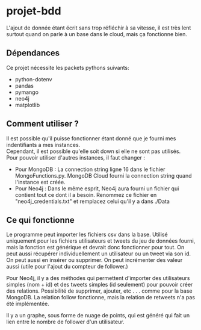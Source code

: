 # projet-bdd

L'ajout de donnée étant écrit sans trop réfléchir à sa vitesse, il est très lent surtout quand on parle à un base dans le cloud, mais ça fonctionne bien.

## Dépendances

Ce projet nécessite les packets pythons suivants:

- python-dotenv
- pandas
- pymango
- neo4j
- matplotlib
  
## Comment utiliser ?

Il est possible qu'il puisse fonctionner étant donné que je fourni mes indentifiants a mes instances.  
Cependant, il est possible qu'elle soit down si elle ne sont pas utilisés.  
Pour pouvoir utiliser d'autres instances, il faut changer :  

- Pour MongoDB : La connection string ligne 16 dans le fichier MongoFunctions.py. MongoDB Cloud fourni la connection string quand l'instance est créée.
- Pour Neo4j : Dans le même esprit, Neo4j aura fourni un fichier qui contient tout ce dont il a besoin. Renommez ce fichier en "neo4j_credentials.txt" et remplacez celui qu'il y a dans ./Data

## Ce qui fonctionne

Le programme peut importer les fichiers csv dans la base. Utilisé uniquement pour les fichiers utilisateurs et tweets du jeu de données fourni, mais la fonction est générique et devrait donc fonctionner pour tout. On peut aussi récupérer individuellement un utilisateur ou un tweet via son id. On peut aussi en insérer ou supprimer. On peut incrémenter des valeur aussi (utile pour l'ajout du compteur de follower.)  
  
Pour Neo4j, il y a des méthodes qui permettent d'importer des utilisateurs simples (nom + id) et des tweets simples (id seulement) pour pouvoir créer des relations. Possibilité de supprimer, ajouter, etc . . . comme pour la base MongoDB. La relation follow fonctionne, mais la relation de retweets n'a pas été implémentée.  
  
Il y a un graphe, sous forme de nuage de points, qui est généré qui fait un lien entre le nombre de follower d'un utilisateur.
